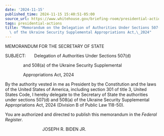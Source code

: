 ```yaml
---
date: '2024-11-15'
published_time: 2024-11-15 15:40:51-05:00
source_url: https://www.whitehouse.gov/briefing-room/presidential-actions/2024/11/15/memorandum-on-the-delegation-of-authorities-under-sections-507d-and-508a-of-the-ukraine-security-supplemental-appropriations-act-2024/
tags: presidential-actions
title: "Memorandum on the Delegation of Authorities Under Sections 507(d) and 508(a)\
  \ of the Ukraine Security Supplemental Appropriations Act,\_2024"
---
```

 
MEMORANDUM FOR THE SECRETARY OF STATE

SUBJECT:       Delegation of Authorities Under Sections 507(d)

               and 508(a) of the Ukraine Security Supplemental

               Appropriations Act, 2024

By the authority vested in me as President by the Constitution and the
laws of the United States of America, including section 301 of title 3,
United States Code, I hereby delegate to the Secretary of State the
authorities under sections 507(d) and 508(a) of the Ukraine Security
Supplemental Appropriations Act, 2024 (Division B of Public Law 118-50).

You are authorized and directed to publish this memorandum in the
*Federal Register*.

                               JOSEPH R. BIDEN JR.
